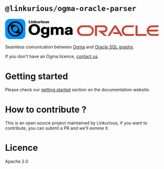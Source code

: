 # `@linkurious/ogma-oracle-parser`

![logo](/logo.svg)

Seamless comunication between [Ogma](https://doc.linkurious.com/ogma/latest/) and [Oracle SQL graphs](https://docs.oracle.com/en//database/oracle/property-graph/23.3/spgdg/sql-property-graphs.html).

If you don't have an Ogma licence, [contact us](https://doc.linkurious.com/ogma/latest/contact.html).

# Getting started

Please check our [getting started](https://linkurious.github.io/ogma-oracle-parser/getting-started.html) section on the documentation website.

# How to contribute ?

This is an open source project maintained by Linkurious, if you want to contribute, you can submit a PR and we'll exmine it.

# Licence

Apache 2.0
